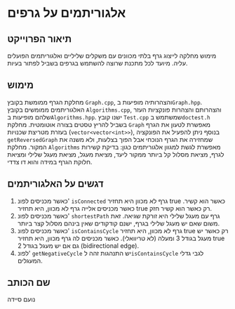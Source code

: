 # אלגוריתמים על גרפים

## תיאור הפרוייקט
מימוש מחלקה לייצוג גרף בלתי מכוונים עם משקלים שליליים ואלגוריתמים הפועלים עליה. מיועד לכל מתכנת שרוצה להשתמש בגרפים בשביל לפתור בעיות.

## מימוש
מחלקת הגרף ממומשת בקובץ `Graph.cpp`, והצהרותיה מופיעות ב`Graph.hpp`. האלגוריתמים ממומשים בקובץ `Algorithms.cpp`, והצהרותם והצהרות פונקציות העזר שלהם מופיעות ב`Algorithms.hpp`. ישנו קובץ `Test.cpp` שמשתמש ב`doctest.h` בשביל להריץ טסטים בצורה אוטומטית. מחלקת `Graph` מאפשרת לטעון את הגרף בעזרת מטריצת שכנויות (`vector<vector<int>>`), בנוסף ניתן להפעיל את הפונקציה `getReversedGraph` שמחזירה את הגרף הנוכחי אבל הפוך בצלעות, ולא משנה את המקור. מחלקת `Algorithms` מאפשרת לגשת למגוון אלגוריתמים כגון: בדיקת קשירות לגרף, מציאת מסלול קל ביותר ממקור ליעד, מציאת מעגל, מציאת מעגל שלילי ומציאת חלוקת הגרף במידה והוא דו צדדי.

## דגשים על האלגוריתמים
1. כאשר מכניסים לפונ' `isConnected` גרף לא מכוון היא תחזיר true כאשר הוא קשיר. כאשר מכניסים אלייה גרף לא מכוון, היא תחזיר true רק כאשר הוא קשיר חזק.
2. כאשר מכניסים לפונ' `shortestPath` גרף עם מעגל שלילי היא זורקת שגיאה. זאת משום שאם יש מעגל שלילי בגרף, ישנם קודקודים שאין בינהם מסלול קצר ביותר.
3. כאשר מכניסים לפונ' `isContainsCycle` גרף לא מכוון, היא תחזיר true רק כאשר יש מעגל בגודל 3 ומעלה (לא טריוואלי). כאשר מכניסים לה גרף מכוון, היא תחזיר true גם אם יש מעגל בגודל 2 (bidirectional edge).
4. לפונ' `getNegativeCycle` יש התנהגות זהה ל`isContainsCycle` לגבי גדלי המעגלים.

## שם הכותב
נועם סיידה